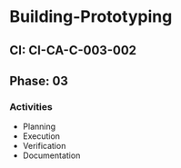 # Building-Prototyping

## CI: CI-CA-C-003-002
## Phase: 03

### Activities
- Planning
- Execution
- Verification
- Documentation
